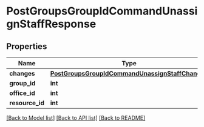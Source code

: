# PostGroupsGroupIdCommandUnassignStaffResponse

## Properties
Name | Type | Description | Notes
------------ | ------------- | ------------- | -------------
**changes** | [**PostGroupsGroupIdCommandUnassignStaffChanges**](PostGroupsGroupIdCommandUnassignStaffChanges.md) |  | [optional] 
**group_id** | **int** |  | [optional] 
**office_id** | **int** |  | [optional] 
**resource_id** | **int** |  | [optional] 

[[Back to Model list]](../README.md#documentation-for-models) [[Back to API list]](../README.md#documentation-for-api-endpoints) [[Back to README]](../README.md)

